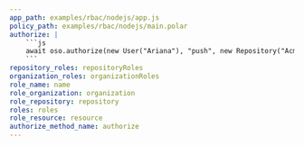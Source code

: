```yaml
---
app_path: examples/rbac/nodejs/app.js
policy_path: examples/rbac/nodejs/main.polar
authorize: |
    ```js
    await oso.authorize(new User("Ariana"), "push", new Repository("Acme App"));
    ```
repository_roles: repositoryRoles
organization_roles: organizationRoles
role_name: name
role_organization: organization
role_repository: repository
roles: roles
role_resource: resource
authorize_method_name: authorize
---
```

